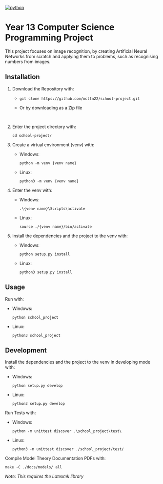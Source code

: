[![python](https://img.shields.io/badge/Python-3-3776AB.svg?style=flat&logo=python&logoColor=white)](https://www.python.org)

# Year 13 Computer Science Programming Project

This project focuses on image recognition, by creating Artificial Neural Networks from scratch and applying them to problems, such as recognising numbers from images.

## Installation

1. Download the Repository with:

   - ```
     git clone https://github.com/mcttn22/school-project.git
     ```
   - Or by downloading as a Zip file

</br>

2. Enter the project directory with:
   ```
   cd school-project/
   ```

3. Create a virtual environment (venv) with:
   - Windows:
     ```
     python -m venv {venv name}
     ```
   - Linux:
     ```
     python3 -m venv {venv name}
     ```

4. Enter the venv with:
   - Windows:
     ```
     .\{venv name}\Scripts\activate
     ```
   - Linux:
     ```
     source ./{venv name}/bin/activate
     ```

5. Install the dependencies and the project to the venv with:
   - Windows:
     ```
     python setup.py install
     ```
   - Linux:
     ```
     python3 setup.py install
     ```

## Usage

Run with:
- Windows:
  ```
  python school_project
  ```
- Linux:
  ```
  python3 school_project
  ```

## Development

Install the dependencies and the project to the venv in developing mode with:
- Windows:
  ```
  python setup.py develop
  ```
- Linux:
  ```
  python3 setup.py develop
  ```

Run Tests with:
- Windows:
  ```
  python -m unittest discover .\school_project\test\
  ```
- Linux:
  ```
  python3 -m unittest discover ./school_project/test/
  ```

Compile Model Theory Documentation PDFs with:
```
make -C ./docs/models/ all
```
*Note: This requires the Latexmk library*